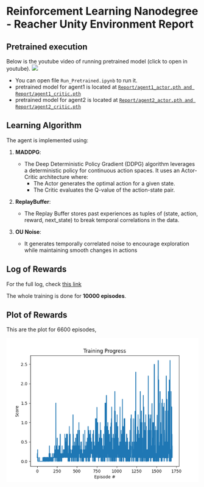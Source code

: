 # Reinforcement Learning Nanodegree - Reacher Unity Environment Report

## Pretrained execution

Below is the youtube video of running pretrained model (click to open in youtube).
<a href="https://www.youtube.com/watch?v=fT6UDkvKAaI">
<img src="https://github.com/vyredo/udacity_tennis/blob/main/Report/udacity_reacher_20_agents.jpg"/>
</a>

- You can open file `Run_Pretrained.ipynb` to run it.
- pretrained model for agent1 is located at [`Report/agent1_actor.pth and Report/agent1_critic.pth`](https://github.com/vyredo/udacity_tennis/tree/main/Report)
- pretrained model for agent2 is located at [`Report/agent2_actor.pth and Report/agent2_critic.pth`](https://github.com/vyredo/udacity_tennis/tree/main/Report)

## Learning Algorithm

The agent is implemented using:

1. **MADDPG**:

   - The Deep Deterministic Policy Gradient (DDPG) algorithm leverages a deterministic policy for continuous action spaces.
     It uses an Actor-Critic architecture where:
     - The Actor generates the optimal action for a given state.
     - The Critic evaluates the Q-value of the action-state pair.

2. **ReplayBuffer**:

   - The Replay Buffer stores past experiences as tuples of (state, action, reward, next_state) to break temporal correlations in the data.

3. **OU Noise**:
   - It generates temporally correlated noise to encourage exploration while maintaining smooth changes in actions

## Log of Rewards

For the full log, check [this link](https://github.com/vyredo/udacity_tennis/blob/main/Report/scores_logs.txt)

The whole training is done for **10000 episodes**.

## Plot of Rewards

This are the plot for 6600 episodes,

<img src="https://github.com/vyredo/udacity_tennis/blob/main/Report/scores_plot.png" alt="Reward Plot" />
